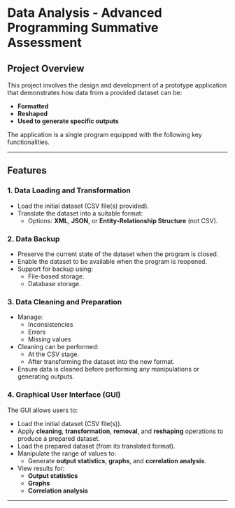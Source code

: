 # **Data Analysis - Advanced Programming Summative Assessment**

## **Project Overview**
This project involves the design and development of a prototype application that demonstrates how data from a provided dataset can be:
- **Formatted**
- **Reshaped**
- **Used to generate specific outputs**

The application is a single program equipped with the following key functionalities.

---

## **Features**

### **1. Data Loading and Transformation**
- Load the initial dataset (CSV file(s) provided).
- Translate the dataset into a suitable format:
  - Options: **XML**, **JSON**, or **Entity-Relationship Structure** (not CSV).

### **2. Data Backup**
- Preserve the current state of the dataset when the program is closed.
- Enable the dataset to be available when the program is reopened.
- Support for backup using:
  - File-based storage.
  - Database storage.

### **3. Data Cleaning and Preparation**
- Manage:
  - Inconsistencies
  - Errors
  - Missing values
- Cleaning can be performed:
  - At the CSV stage.
  - After transforming the dataset into the new format.
- Ensure data is cleaned before performing any manipulations or generating outputs.

### **4. Graphical User Interface (GUI)**
The GUI allows users to:
- Load the initial dataset (CSV file(s)).
- Apply **cleaning**, **transformation**, **removal**, and **reshaping** operations to produce a prepared dataset.
- Load the prepared dataset (from its translated format).
- Manipulate the range of values to:
  - Generate **output statistics**, **graphs**, and **correlation analysis**.
- View results for:
  - **Output statistics**
  - **Graphs**
  - **Correlation analysis**

---

